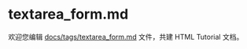 textarea_form.md
===

欢迎您编辑 <a target="__blank" href="https://github.com/jaywcjlove/html-tutorial/blob/master/docs/tags/textarea_form.md">docs/tags/textarea_form.md</a> 文件，共建 HTML Tutorial 文档。